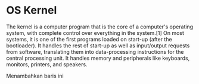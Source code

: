 # OS Kernel
The kernel is a computer program that is the core of a computer's operating system, with complete control over everything in the system.[1] On most systems, it is one of the first programs loaded on start-up (after the bootloader). It handles the rest of start-up as well as input/output requests from software, translating them into data-processing instructions for the central processing unit. It handles memory and peripherals like keyboards, monitors, printers, and speakers.

Menambahkan baris ini
